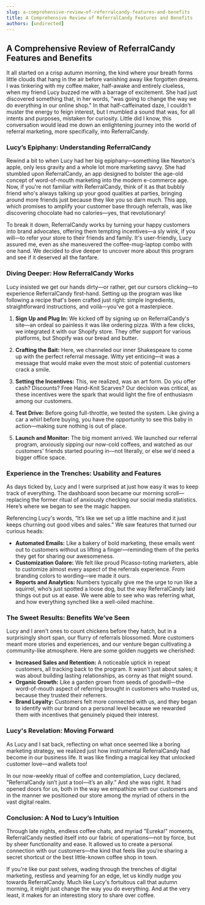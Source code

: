 ```yaml
---
slug: a-comprehensive-review-of-referralcandy-features-and-benefits
title: A Comprehensive Review of ReferralCandy Features and Benefits
authors: [undirected]
---
```



## A Comprehensive Review of ReferralCandy Features and Benefits

It all started on a crisp autumn morning, the kind where your breath forms little clouds that hang in the air before vanishing away like forgotten dreams. I was tinkering with my coffee maker, half-awake and entirely clueless, when my friend Lucy buzzed me with a barrage of excitement. She had just discovered something that, in her words, "was going to change the way we do everything in our online shop." In that half-caffeinated daze, I couldn't muster the energy to feign interest, but I mumbled a sound that was, for all intents and purposes, mistaken for curiosity. Little did I know, this conversation would lead me down an enlightening journey into the world of referral marketing, more specifically, into ReferralCandy.

### Lucy’s Epiphany: Understanding ReferralCandy

Rewind a bit to when Lucy had her big epiphany—something like Newton's apple, only less gravity and a whole lot more marketing savvy. She had stumbled upon ReferralCandy, an app designed to bolster the age-old concept of word-of-mouth marketing into the modern e-commerce age. Now, if you're not familiar with ReferralCandy, think of it as that bubbly friend who's always talking up your good qualities at parties, bringing around more friends just because they like you so darn much. This app, which promises to amplify your customer base through referrals, was like discovering chocolate had no calories—yes, that revolutionary!

To break it down, ReferralCandy works by turning your happy customers into brand advocates, offering them tempting incentives—a sly wink, if you will—to refer your store to their friends and family. It's user-friendly, Lucy assured me, even as she maneuvered the coffee-mug-laptop combo with one hand. We decided to dive deeper to uncover more about this program and see if it deserved all the fanfare.

### Diving Deeper: How ReferralCandy Works

Lucy insisted we get our hands dirty—or rather, get our cursors clicking—to experience ReferralCandy first-hand. Setting up the program was like following a recipe that's been crafted just right: simple ingredients, straightforward instructions, and voilà—you've got a masterpiece.

1. **Sign Up and Plug In:** We kicked off by signing up on ReferralCandy's site—an ordeal so painless it was like ordering pizza. With a few clicks, we integrated it with our Shopify store. They offer support for various platforms, but Shopify was our bread and butter.

2. **Crafting the Bait:** Here, we channeled our inner Shakespeare to come up with the perfect referral message. Witty yet enticing—it was a message that would make even the most stoic of potential customers crack a smile.

3. **Setting the Incentives:** This, we realized, was an art form. Do you offer cash? Discounts? Free Hand-Knit Scarves? Our decision was critical, as these incentives were the spark that would light the fire of enthusiasm among our customers.

4. **Test Drive:** Before going full-throttle, we tested the system. Like giving a car a whirl before buying, you have the opportunity to see this baby in action—making sure nothing is out of place.

5. **Launch and Monitor:** The big moment arrived. We launched our referral program, anxiously sipping our now-cold coffees, and watched as our customers' friends started pouring in—not literally, or else we'd need a bigger office space.

### Experience in the Trenches: Usability and Features

As days ticked by, Lucy and I were surprised at just how easy it was to keep track of everything. The dashboard soon became our morning scroll—replacing the former ritual of anxiously checking our social media statistics. Here’s where we began to see the magic happen.

Referencing Lucy's words, “It’s like we set up a little machine and it just keeps churning out good vibes and sales.” We saw features that turned our curious heads:

- **Automated Emails:** Like a bakery of bold marketing, these emails went out to customers without us lifting a finger—reminding them of the perks they get for sharing our awesomeness.
- **Customization Galore:** We felt like proud Picasso-toting marketers, able to customize almost every aspect of the referrals experience. From branding colors to wording—we made it ours.
- **Reports and Analytics:** Numbers typically give me the urge to run like a squirrel, who’s just spotted a loose dog, but the way ReferralCandy laid things out put us at ease. We were able to see who was referring what, and how everything synched like a well-oiled machine.

### The Sweet Results: Benefits We’ve Seen

Lucy and I aren't ones to count chickens before they hatch, but in a surprisingly short span, our flurry of referrals blossomed. More customers meant more stories and experiences, and our venture began cultivating a community-like atmosphere. Here are some golden nuggets we cherished:

- **Increased Sales and Retention:** A noticeable uptick in repeat customers, all tracking back to the program. It wasn't just about sales; it was about building lasting relationships, as corny as that might sound.
- **Organic Growth:** Like a garden grown from seeds of goodwill—the word-of-mouth aspect of referring brought in customers who trusted us, because they trusted their referrers.
- **Brand Loyalty:** Customers felt more connected with us, and they began to identify with our brand on a personal level because we rewarded them with incentives that genuinely piqued their interest.

### Lucy's Revelation: Moving Forward

As Lucy and I sat back, reflecting on what once seemed like a boring marketing strategy, we realized just how instrumental ReferralCandy had become in our business life. It was like finding a magical key that unlocked customer love—and wallets too!

In our now-weekly ritual of coffee and contemplation, Lucy declared, "ReferralCandy isn’t just a tool—it’s an ally.” And she was right. It had opened doors for us, both in the way we empathize with our customers and in the manner we positioned our store among the myriad of others in the vast digital realm.

### Conclusion: A Nod to Lucy’s Intuition

Through late nights, endless coffee chats, and myriad "Eureka!" moments, ReferralCandy nestled itself into our fabric of operations—not by force, but by sheer functionality and ease. It allowed us to create a personal connection with our customers—the kind that feels like you're sharing a secret shortcut or the best little-known coffee shop in town.

If you're like our past selves, wading through the trenches of digital marketing, restless and yearning for an edge, let us kindly nudge you towards ReferralCandy. Much like Lucy's fortuitous call that autumn morning, it might just change the way you do everything. And at the very least, it makes for an interesting story to share over coffee.